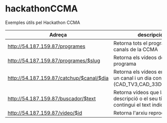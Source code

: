 hackathonCCMA
=============

Exemples útils pel Hackathon CCMA

Adreça  | descripció | exemple
------------- | ------------- | -------------
http://54.187.159.87/programes | Retorna tots el programes dels canals de la CCMA | CCMA/exemples/programa
http://54.187.159.87/programes/$slug | Retorna els vídeos de un programa | CCMA/exemples/programa
http://54.187.159.87/catchup/$canal/$dia | Retorna els vídeos emesos en un canal i un dia concret (CAD_TV3,CAD_33D,CAD_33D) | CCMA/exemples/catchup
http://54.187.159.87/buscador/$text | Retorna vídeos que la seva descripció o el seu títol contingui el text indicat | CCMA/exemples/cercador
http://54.187.159.87/video/$id | Retorna l'arxiu reproduible | CCMA/exemples/video